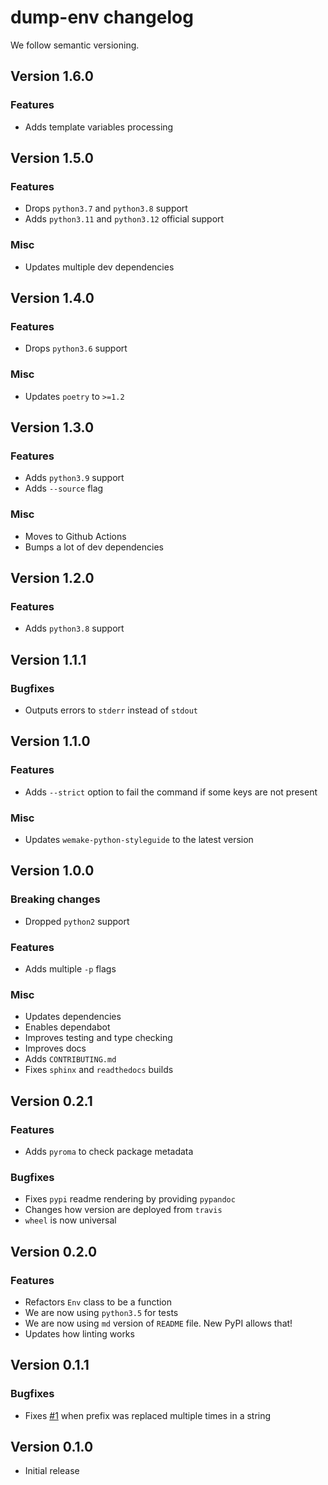 # dump-env changelog

We follow semantic versioning.

## Version 1.6.0

### Features

- Adds template variables processing


## Version 1.5.0

### Features

- Drops `python3.7` and `python3.8` support
- Adds `python3.11` and `python3.12` official support

### Misc

- Updates multiple dev dependencies


## Version 1.4.0

### Features

- Drops `python3.6` support

### Misc

- Updates `poetry` to `>=1.2`


## Version 1.3.0

### Features

- Adds `python3.9` support
- Adds `--source` flag

### Misc

- Moves to Github Actions
- Bumps a lot of dev dependencies


## Version 1.2.0

### Features

- Adds `python3.8` support


## Version 1.1.1

### Bugfixes

- Outputs errors to `stderr` instead of `stdout`


## Version 1.1.0

### Features

- Adds `--strict` option to fail the command if some keys are not present

### Misc

- Updates `wemake-python-styleguide` to the latest version


## Version 1.0.0

### Breaking changes

- Dropped `python2` support

### Features

- Adds multiple `-p` flags

### Misc

- Updates dependencies
- Enables dependabot
- Improves testing and type checking
- Improves docs
- Adds `CONTRIBUTING.md`
- Fixes `sphinx` and `readthedocs` builds


## Version 0.2.1

### Features

- Adds `pyroma` to check package metadata

### Bugfixes

- Fixes `pypi` readme rendering by providing `pypandoc`
- Changes how version are deployed from `travis`
- `wheel` is now universal


## Version 0.2.0

### Features

- Refactors `Env` class to be a function
- We are now using `python3.5` for tests
- We are now using `md` version of `README` file. New PyPI allows that!
- Updates how linting works


## Version 0.1.1

### Bugfixes

- Fixes [#1](https://github.com/sobolevn/dump-env/issues/1) when prefix was replaced multiple times in a string


## Version 0.1.0

- Initial release

